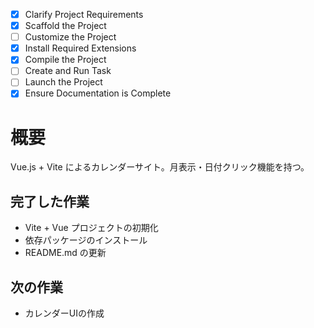 - [x] Clarify Project Requirements
- [x] Scaffold the Project
- [ ] Customize the Project
- [x] Install Required Extensions
- [x] Compile the Project
- [ ] Create and Run Task
- [ ] Launch the Project
- [x] Ensure Documentation is Complete

# 概要
Vue.js + Vite によるカレンダーサイト。月表示・日付クリック機能を持つ。

## 完了した作業
- Vite + Vue プロジェクトの初期化
- 依存パッケージのインストール
- README.md の更新

## 次の作業
- カレンダーUIの作成
